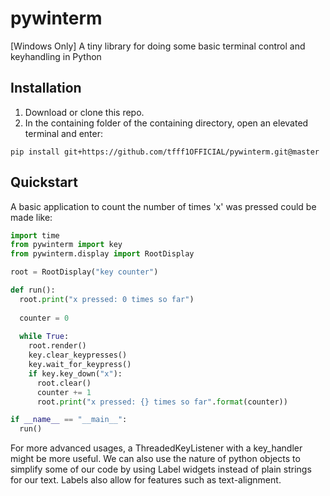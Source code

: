 # pywinterm
[Windows Only] A tiny library for doing some basic terminal control and keyhandling in Python

## Installation

1. Download or clone this repo.
2. In the containing folder of the containing directory, open an elevated terminal and enter:
```
pip install git+https://github.com/tfff1OFFICIAL/pywinterm.git@master
```

## Quickstart

A basic application to count the number of times 'x' was pressed could be made like:

```python
import time
from pywinterm import key
from pywinterm.display import RootDisplay

root = RootDisplay("key counter")

def run():
  root.print("x pressed: 0 times so far")
  
  counter = 0
  
  while True:
    root.render()
    key.clear_keypresses()
    key.wait_for_keypress()
    if key.key_down("x"):
      root.clear()
      counter += 1
      root.print("x pressed: {} times so far".format(counter))

if __name__ == "__main__":
  run()
```

For more advanced usages, a ThreadedKeyListener with a key_handler might be more useful. We can also use the nature of python objects to simplify some of our code by using Label widgets instead of plain strings for our text. Labels also allow for features such as text-alignment.
